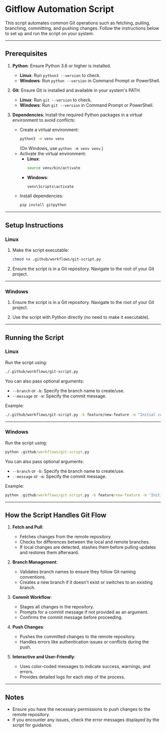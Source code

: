 # Gitflow Automation Script

This script automates common Git operations such as fetching, pulling, branching, committing, and pushing changes. Follow the instructions below to set up and run the script on your system.

---

## Prerequisites

1. **Python**: Ensure Python 3.6 or higher is installed.
   - **Linux**: Run `python3 --version` to check.
   - **Windows**: Run `python --version` in Command Prompt or PowerShell.

2. **Git**: Ensure Git is installed and available in your system's PATH.
   - **Linux**: Run `git --version` to check.
   - **Windows**: Run `git --version` in Command Prompt or PowerShell.

3. **Dependencies**: Install the required Python packages in a virtual environment to avoid conflicts:
   - Create a virtual environment:
     ```bash
     python3 -m venv venv
     ```
     (On Windows, use `python -m venv venv`.)
   - Activate the virtual environment:
     - **Linux**:
       ```bash
       source venv/bin/activate
       ```
     - **Windows**:
       ```cmd
       venv\Scripts\activate
       ```
   - Install dependencies:
     ```bash
     pip install gitpython
     ```

---

## Setup Instructions

### Linux

1. Make the script executable:
   ```bash
   chmod +x .github/workflows/git-script.py
   ```

2. Ensure the script is in a Git repository. Navigate to the root of your Git project.

---

### Windows

1. Ensure the script is in a Git repository. Navigate to the root of your Git project.

2. Use the script with Python directly (no need to make it executable).

---

## Running the Script

### Linux

Run the script using:
```bash
./.github/workflows/git-script.py
```

You can also pass optional arguments:
- `--branch` or `-b`: Specify the branch name to create/use.
- `--message` or `-m`: Specify the commit message.

Example:
```bash
./.github/workflows/git-script.py -b feature/new-feature -m "Initial commit"
```

---

### Windows

Run the script using:
```cmd
python .github/workflows/git-script.py
```

You can also pass optional arguments:
- `--branch` or `-b`: Specify the branch name to create/use.
- `--message` or `-m`: Specify the commit message.

Example:
```cmd
python .github/workflows/git-script.py -b feature/new-feature -m "Initial commit"
```

---

## How the Script Handles Git Flow

1. **Fetch and Pull**:
   - Fetches changes from the remote repository.
   - Checks for differences between the local and remote branches.
   - If local changes are detected, stashes them before pulling updates and restores them afterward.

2. **Branch Management**:
   - Validates branch names to ensure they follow Git naming conventions.
   - Creates a new branch if it doesn't exist or switches to an existing branch.

3. **Commit Workflow**:
   - Stages all changes in the repository.
   - Prompts for a commit message if not provided as an argument.
   - Confirms the commit message before proceeding.

4. **Push Changes**:
   - Pushes the committed changes to the remote repository.
   - Handles errors like authentication issues or conflicts during the push.

5. **Interactive and User-Friendly**:
   - Uses color-coded messages to indicate success, warnings, and errors.
   - Provides detailed logs for each step of the process.

---

## Notes

- Ensure you have the necessary permissions to push changes to the remote repository.
- If you encounter any issues, check the error messages displayed by the script for guidance.